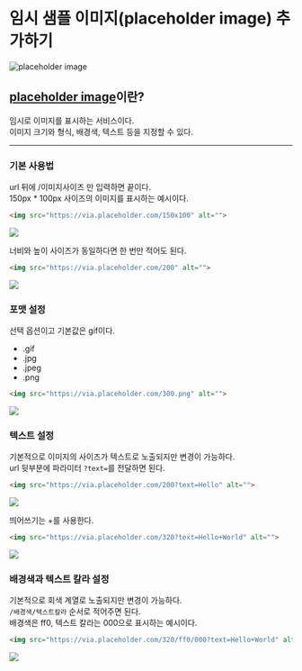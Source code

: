 # **임시 샘플 이미지(placeholder image) 추가하기**

![placeholder image](https://cdn.jsdelivr.net/gh/fe-jw/J-Web/posts/2022/0916/thumb.jpg)

## **[placeholder image](https://placeholder.com/)이란?**
임시로 이미지를 표시하는 서비스이다.  
이미지 크기와 형식, 배경색, 텍스트 등을 지정할 수 있다.

---

### **기본 사용법**
url 뒤에 /이미지사이즈 만 입력하면 끝이다.  
150px * 100px 사이즈의 이미지를 표시하는 예시이다.  
```html
<img src="https://via.placeholder.com/150x100" alt="">
```

![](https://via.placeholder.com/150x100)

너비와 높이 사이즈가 동일하다면 한 번만 적어도 된다.  
```html
<img src="https://via.placeholder.com/200" alt="">
```

![](https://via.placeholder.com/200)

### **포맷 설정**
선택 옵션이고 기본값은 gif이다.
* .gif
* .jpg
* .jpeg
* .png  
```html
<img src="https://via.placeholder.com/300.png" alt="">
```

![](https://via.placeholder.com/300.png)

### **텍스트 설정**
기본적으로 이미지의 사이즈가 텍스트로 노출되지만 변경이 가능하다.  
url 뒷부분에 파라미터 `?text=`를 전달하면 된다.  
```html
<img src="https://via.placeholder.com/200?text=Hello" alt="">
```

![](https://via.placeholder.com/200?text=Hello)

띄어쓰기는 +를 사용한다.  
```html
<img src="https://via.placeholder.com/320?text=Hello+World" alt="">
```

![](https://via.placeholder.com/320?text=Hello+World)

### **배경색과 텍스트 칼라 설정**
기본적으로 회색 계열로 노출되지만 변경이 가능하다.  
`/배경색/텍스트칼라` 순서로 적어주면 된다.  
배경색은 ff0, 텍스트 칼라는 000으로 표시하는 예시이다.  
```html
<img src="https://via.placeholder.com/320/ff0/000?text=Hello+World" alt="">
```

![](https://via.placeholder.com/320/ff0/000?text=Hello+World)